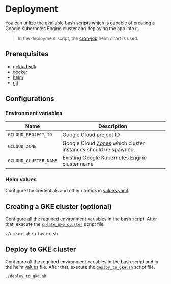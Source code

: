 # Deployment

You can utilize the available bash scripts which is capable of creating a Google Kubernetes Engine cluster and deploying the app into it.

> In the deployment script, the [cron-job](https://github.com/commercetools/k8s-charts/tree/master/charts/cronjob) helm chart is used.

## Prerequisites

- [gcloud sdk](https://cloud.google.com/sdk/docs/install)
- [docker](https://docs.docker.com/get-docker/)
- [helm](https://helm.sh/docs/intro/install/)
- [git](https://git-scm.com/book/en/v2/Getting-Started-Installing-Git)

## Configurations

### Environment variables

| Name                  | Description                                                                                                                    |
| --------------------- | ------------------------------------------------------------------------------------------------------------------------------ |
| `GCLOUD_PROJECT_ID`   | Google Cloud project ID                                                                                                        |
| `GCLOUD_ZONE`         | Google Cloud [Zones](https://cloud.google.com/compute/docs/regions-zones#available) which cluster instances should be spawned. |
| `GCLOUD_CLUSTER_NAME` | Existing Google Kubernetes Engine cluster name                                                                                 |

### Helm values

Configure the credentials and other configs in [values.yaml](./values.yaml).

## Creating a GKE cluster (optional)

Configure all the required environment variables in the bash script. After that, execute the [`create_gke_cluster`](./create_gke_cluster.sh) script file.

```bash
./create_gke_cluster.sh
```

## Deploy to GKE cluster

Configure all the required environment variables in the bash script and in the helm [values](./values.yaml) file. After that, execute the [`deploy_to_gke.sh`](./deploy_to_gke.sh) script file.

```bash
./deploy_to_gke.sh
```
